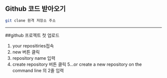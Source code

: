 ## Github 코드 받아오기
```bash
git clone 원격 저장소 주소
```
---
##github 프로젝트 첫 업로드
1. your repositiries접속
2. new 버튼 클릭
3. repository name 입력
4. create repository 버튼 클릭
5...or create a new repository on the command line 의 2줄 입력